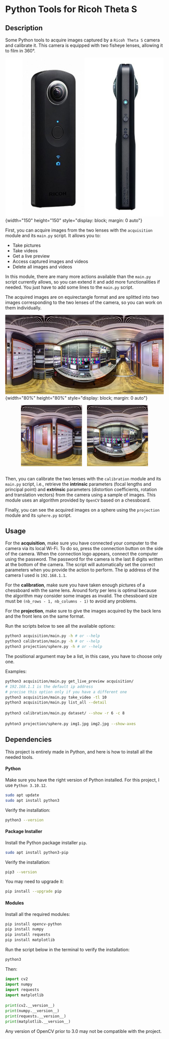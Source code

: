# Python Tools for Ricoh Theta S


## Description

Some Python tools to acquire images captured by a `Ricoh Theta S` camera and calibrate it. This camera is equipped with two fisheye lenses, allowing it to film in 360°.

![ricoh_theta_s](./assets/ricoh_theta_s.jpg){width="150" height="150" style="display: block; margin: 0 auto"}

First, you can acquire images from the two lenses with the `acquisition` module and its `main.py` script. It allows you to:
- Take pictures
- Take videos
- Get a live preview
- Access captured images and videos
- Delete all images and videos

In this module, there are many more actions available than the `main.py` script currently allows, so you can extend it and add more functionalities if needed. You just have to add some lines to the `main.py` script.

The acquired images are on equirectangle format and are splitted into two images corresponding to the two lenses of the camera, so you can work on them individually. 

![equirectangle](assets/equirectangle.jpg){width="80%" height="80%" style="display: block; margin: 0 auto"}

<div style="width: 80%; display: flex; justify-content: space-between; margin: 0 auto">
    <img src="assets/equirectangle_front.jpg" alt="equirectangle_front" style="width: 48%;">
    <img src="assets/equirectangle_back.jpg" alt="equirectangle_back" style="width: 48%;">
</div>
<br>

Then, you can calibrate the two lenses with the `calibration` module and its `main.py` script, i.e., retrieve the **intrinsic** parameters (focal lengths and principal point) and **extrinsic** parameters (distortion coefficients, rotation and translation vectors) from the camera using a sample of images. This module uses an algorithm provided by `OpenCV` based on a chessboard.

Finally, you can see the acquired images on a sphere using the `projection` module and its `sphere.py` script. 


## Usage

For the **acquisition**, make sure you have connected your computer to the camera via its local Wi-Fi. To do so, press the connection button on the side of the camera. When the connection logo appears, connect the computer using the password. The password for the camera is the last 8 digits written at the bottom of the camera. The script will automatically set the correct parameters when you provide the action to perform. The ip address of the camera I used is `192.168.1.1`.

For the **calibration**, make sure you have taken enough pictures of a chessboard with the same lens. Around forty per lens is optimal because the algorithm may consider some images as invalid. The chessboard size must be `(nb_rows - 1, nb_columns - 1)` to avoid any problems.

For the **projection**, make sure to give the images acquired by the back lens and the front lens on the same format.

Run the scripts below to see all the available options:
```bash
python3 acquisition/main.py -h # or --help
python3 calibration/main.py -h # or --help
python3 projection/sphere.py -h # or --help
```

The positional argument may be a list, in this case, you have to choose only one.

Examples:

```bash
python3 acquisition/main.py get_live_preview acquisition/
# 192.168.1.1 is the default ip address 
# precise this option only if you have a different one
python3 acquisition/main.py take_video -tl 10
python3 acquisition/main.py list_all --detail

python3 calibration/main.py dataset/ --show -r 6 -c 8

pyhton3 projection/sphere.py img1.jpg img2.jpg --show-axes
```



## Dependencies

This project is entirely made in Python, and here is how to install all the needed tools.

#### Python 

Make sure you have the right version of Python installed. For this project, I use `Python 3.10.12`.

```bash
sudo apt update
sudo apt install python3
```

Verify the installation:

```bash
python3 --version
```

#### Package Installer

Install the Python package installer `pip`.

```bash
sudo apt install python3-pip
```

Verify the installation:

```bash
pip3 --version
```

You may need to upgrade it:

```bash
pip install --upgrade pip
```

#### Modules

Install all the required modules:

```bash
pip install opencv-python
pip install numpy
pip install requests
pip install matplotlib
```

Run the script below in the terminal to verify the installation:

```bash
python3
```

Then:

```python
import cv2
import numpy
import requests
import matplotlib

print(cv2.__version__)
print(numpy.__version__)
print(requests.__version__)
print(matplotlib.__version__)
```

Any version of OpenCV prior to 3.0 may not be compatible with the project.

